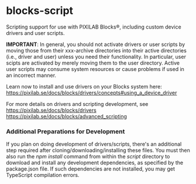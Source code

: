 # blocks-script
Scripting support for use with PIXILAB Blocks®, including custom device drivers and user scripts.

**IMPORTANT**: In general, you should not activate drivers or user scripts by moving those from their xxx-archive directories into their active directories (i.e., driver and user) unless you need their functionality. In particular, user scipts are activated by merely moving them to the user directory. Active user scripts may consume system resources or cause problems if used in an incorrect manner.

Learn now to install and use drivers on your Blocks system here:
https://pixilab.se/docs/blocks/drivers/concepts#using_a_device_driver

For more details on drivers and scripting development, see
https://pixilab.se/docs/blocks/drivers  
https://pixilab.se/docs/blocks/advanced_scripting

### Additional Preparations for Development
If you plan on doing development of drivers/scripts, there's an additional step required after cloning/downloading/installing these files. You must then also run the *npm install* command from within the *script* directory to download and install any development dependencies, as specified by the package.json file. If such dependencies are not installed, you may get TypeScript compilation errors.
